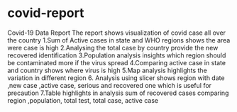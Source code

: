 # covid-report
Covid-19 Data Report
The report shows visualization of covid case all over the country
1.Sum of Active cases in state and WHO regions shows the area were case is high
2.Analysing the total case by  country  provide the new recovered  identification
3.Population analysis insights which region should be contaminated more if the virus spread
4.Comparing active case in state and country  shows where virus is high
5.Map analysis highlights the variation in different region
6. Analysis using slicer shows  region with date ,new case ,active case, serious and recovered one which is useful for precaution
7.Table highlights in analysis  sum of recovered cases comparing region ,population, total test, total case, active case
